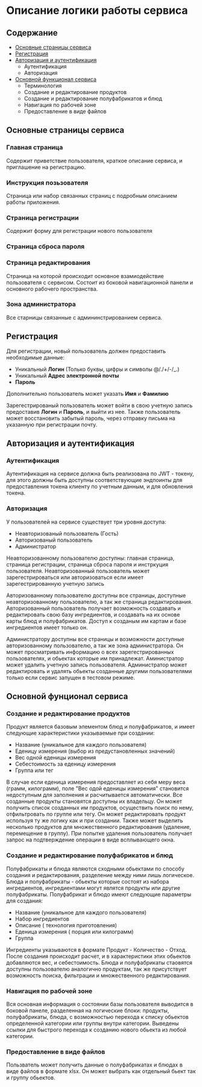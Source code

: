 # Описание логики работы сервиса

## Содержание
 - [Основные страницы  сервиса](#основные-страницы-сервиса)
 - [Регистрация](#регистрация)
 - [Авторизация и аутентификация](#авторизация-и-аутентификация)
    - Аутентификация
    - Авторизация
  - [Основной функционал сервиса](#основной-фунционал-сервиса)
    - Терминология
    - Создание и редактирование продуктов
    - Создание и редактирование полуфабрикатов и блюд
    - Навигация по рабочей зоне
    - Предоставление в виде файлов

## Основные страницы сервиса
### Главная страница
Содержит приветствие пользователя, краткое описание сервиса, и приглашение на регистрацию.
### Инструкция позьзователя
Страница или набор связанных страниц с подробным описанием работы приложения.
### Страница регистрации
Содержит форму для регистрации нового пользователя
### Страница сброса пароля
### Страница редактирования
Страница на которой происходит основное взамиодействие пользователя с сервисом. Состоит из боковой навигационной панели и основного рабочего пространства.
### Зона администратора
Все старницы связанные с админинстрированием сервиса.

## Регистрация

Для регистрации, новый пользователь должен предоставить необходимые данные:

- Уникальный **Логин** (Только буквы, цифры и символы @/./+/-/_.)
- Уникальный **Адрес электронной почты**
- **Пароль**

Дополнительно пользователь может указать **Имя** и **Фамилию**

Зарегестрированый пользователь может войти в свою учетную запись предоставив **Логин** и **Пароль**, и выйти из нее. Также пользователь может восстановить забытый пароль, через отправку письма на указанную при регистрации почту.  

## Авторизация и аутентификация
### Аутентификация
Аутентификация на сервисе должна быть реализована по JWT - токену, для этого должны быть доступны соответствующие эндпоинты для предоставления токена клиенту по учетным данным, и для обновления токена.
### Авторизация
У пользователей на сервисе существует три уровня доступа:

 - Неавторизованый пользователь (Гость)
 - Авторизованый пользователь
 - Администратор

Неавторизованному пользователю доступны: главная страница, страница регистрации, страница сброса пароля и инстркуция пользователя. Неавторизованный пользователь может зарегестрироваться или авторизоваться если имеет зарегестрированную учетную запись

Авторизованному пользователю доступны все страницы, доступные неавторизованному пользователю, а так же страница редактирования. Авторизованный пользователь получает возможность создавать и редактировать свою базу ингредиентов,  и создавать на их основе карты блюд и полуфабрикатов. Доступ к созданым им картам и базе ингредиентов имеет только он.

Администратору доступны все страницы и возможности доступные авторизованному пользователю, а так же зона администратора. Он может просматривать информацию о всех зарегестрированных пользователях, и обьектах которые им принадлежат. Аминистратор может удалить учетную запись пользователя. Администратор может редактировать и удалять обьекты созданные другими пользователями только если сервис запущен в тестовом режиме.

## Основной фунционал сервиса
### Создание и редактирование продуктов

Продукт является базовым элементом блюд и полуфабрикатов, и имеет следующие характеристики указываемые при создании:

- Название (уникальное для каждого пользователя)
- Еденицу измерения (выбор из предустановленных значений)
- Вес одной еденицы измерения
- Себестоимость за еденицу измерения
- Группа или тег 

В случае если еденица измерения предоставляет из себя меру веса (грамм, килограмм), поле "Вес одой еденицы измерения" становится недоступным для заполнения и расчитывается автоматически. Все созданные продукты становятся доступны их владельцу. Он может получить список созданных им продуктов, осуществить поиск по нему, отфильтровать по группе или тегу. Он может редактировать продукт используя ту же логику как и при создании. Также может выделить несколько продуктов для множественного редактирования (удаление, перемещение в группу). При попытке удаления пользователь получает запрос на подтверждение операции в виде всплывающего окна.
 
### Создание и редактирование полуфабрикатов и блюд
Полуфабрикаты и блюда являются сходными обьектами по способу создания и редактирования, разделение между ними лишь логическое. Блюда и полуфабрикаты -  обьекты которые состоят из набора ингредиентов, ингредиентами могут являтся продукты или другие полуфабрикаты. 
Полуфабрикат и блюдо имеют следующие параметры для создания:
 
 - Название (уникальное для каждого пользователя)
 - Набор ингредиентов
 - Описание ( технология приготовления)
 - Еденица измерения ( порция или килограмм)
 - Группа

Ингредиенты указываются в формате Продукт - Количество - Отход.
После создания происходит расчет, и в характеристики этих обьектов добавляются вес, и себестоимость. Блюда и полуфабрикаты стаовятся доступны пользователю аналогично продуктам, так же присутствует возможность поиска, фильтрации и множественного редактирования.

###  Навигация по рабочей зоне
Вся основная информация о состоянии базы пользователя выводится в боковой панеле, разделенная на логические блоки: продукты, полуфабрикаты, блюда, с возможностью перехода к списку обьектов определенной категории или группы внутри категории. Выведены ссылки для быстрого перехода к созданию нового обьекта из любой категории.

### Предоставление в виде файлов

Пользватель может получить данные о полуфабрикатах и блюдах в виде файлов в формате xlsx. Он может выбрать как отдельный бьект так и группу обьектов.

